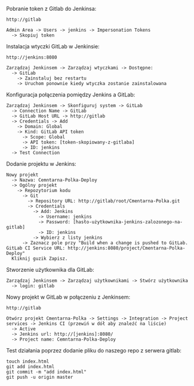 Pobranie token z Gitlab do Jenkinsa:
```
http://gitlab

Admin Area -> Users -> jenkins -> Impersonation Tokens
  -> Skopiuj token
```
Instalacja wtyczki GitLab w Jenkinsie:
```
http://jenkins:8080

Zarządzaj Jenkinsem -> Zarządzaj wtyczkami -> Dostępne:
  -> GitLab
    -> Zainstaluj bez restartu
    -> Uruchom ponownie kiedy wtyczka zostanie zainstalowana
```
Konfiguracja połączenia pomiędzy Jenkins a GitLab:
```
Zarządzaj Jenkinsem -> Skonfiguruj system -> GitLab
  -> Connection Name -> GitLab
  -> GitLab Host URL -> http://gitlab
  -> Credentials -> Add
    -> Domain: Global
    -> Kind: GitLab API token
      -> Scope: Global
      -> API token: [token-skopiowany-z-gitlaba]
      -> ID: jenkins
  -> Test Connection
```
Dodanie projektu w Jenkins:
```
Nowy projekt
  -> Nazwa: Cemntarna-Polka-Deploy
  -> Ogólny projekt
    -> Repozytorium kodu
      -> Git
        -> Repository URL: http://gitlab/root/Cmentarna-Polka.git
        -> Credentials
          -> Add: Jenkins
            -> Username: jenkins
            -> Password: [hasło-użytkownika-jenkins-zalozonego-na-gitlab]
            -> ID: jenkins
          -> Wybierz z listy jenkins
      -> Zaznacz pole przy "Build when a change is pushed to GitLab. GitLab CI Service URL: http://jenkins:8080/project/Cmentarna-Polka-Deploy"
  Kliknij guzik Zapisz.
```
Stworzenie użytkownika dla GitLab:
```
Zarządzaj Jenkinsem -> Zarządzaj użytkownikami -> Stwórz użytkownika
  -> login: gitlab
```
Nowy projekt w GitLab w połączeniu z Jenkinsem:
```
http://gitlab

Otwórz projekt Cmentarna-Polka -> Settings -> Integration -> Project services -> Jenkins CI (przewiń w dół aby znaleźć na liście)
  -> Active
  -> Jenkins url: http://[jenkins]:8080/
  -> Project name: Cemntarna-Polka-Deploy
```
Test działania poprzez dodanie pliku do naszego repo z serwera gitlab:
```
touch index.html
git add index.html
git commit -m "add index.html"
git push -u origin master
```
